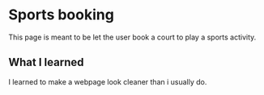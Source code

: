 # Sports booking 

This page is meant to be let the user book a court to play a sports activity. 

## What I learned 

I learned to make a webpage look cleaner than i usually do.
